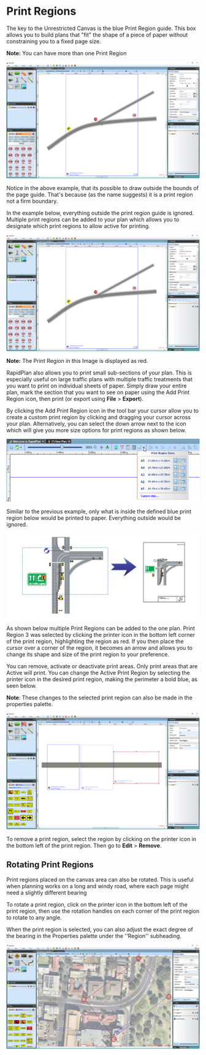 # Print Regions

The key to the Unrestricted Canvas is the blue Print Region guide. This box allows you to build plans that "fit" the shape of a piece of paper without constraining you to a fixed page size.

**Note:** You can have more than one Print Region

![Print_Region](./assets/Print_Region.png)

Notice in the above example, that its possible to draw outside the bounds of the page guide. That's because (as the name suggests) it is a print region not a firm boundary.

In the example below, everything outside the print region guide is ignored. Multiple print regions can be added to your plan which allows you to designate which print regions to allow active for printing.

![Print_Region](./assets/Print_Region.png)

**Note:** The Print Region in this Image is displayed as red.

RapidPlan also allows you to print small sub-sections of your plan. This is especially useful on large traffic plans with multiple traffic treatments that you want to print on individual sheets of paper. Simply draw your entire plan, mark the section that you want to see on paper using the Add Print Region icon, then print (or export using **File** > **Export**). 

By clicking the Add Print Region icon in the tool bar your cursor allow you to create a custom print region by clicking and dragging your cursor across your plan. Alternatively, you can select the down arrow next to the icon which will give you more size options for print regions as shown below.

![Add_Print_Region](./assets/Add_Print_Region.png)

Similar to the previous example, only what is inside the defined blue print region below would be printed to paper. Everything outside would be ignored.

![Alternate_Print_Region_Added](./assets/Alternate_Print_Region_Added.png)

As shown below multiple Print Regions can be added to the one plan. Print Region 3 was selected by clicking the printer icon in the bottom left corner of the print region, highlighting the region as red. If you then place the cursor over a corner of the region, it becomes an arrow and allows you to change its shape and size of the print region to your preference. 

You can remove, activate or deactivate print areas. Only print areas that are Active will print. You can change the Active Print Region by selecting the printer icon in the desired print region, making the perimeter a bold blue, as seen below.

**Note**: These changes to the selected print region can also be made in the properties palette.

![Adjust_Print_Region](./assets/Adjust_Print_Region.png)

To remove a print region, select the region by clicking on the printer icon in the bottom left of the print region. Then go to **Edit** > **Remove**. 

## Rotating Print Regions

Print regions placed on the canvas area can also be rotated. This is useful when planning works on a long and windy road, where each page might need a slightly different bearing

To rotate a print region, click on the printer icon in the bottom left of the print region, then use the rotation handles on each corner of the print region to rotate to any angle.

When the print region is selected, you can also adjust the exact degree of the bearing in the Properties palette under the ''Region'' subheading.

![Rotating_print_regions](./assets/Rotating_print_regions.png)